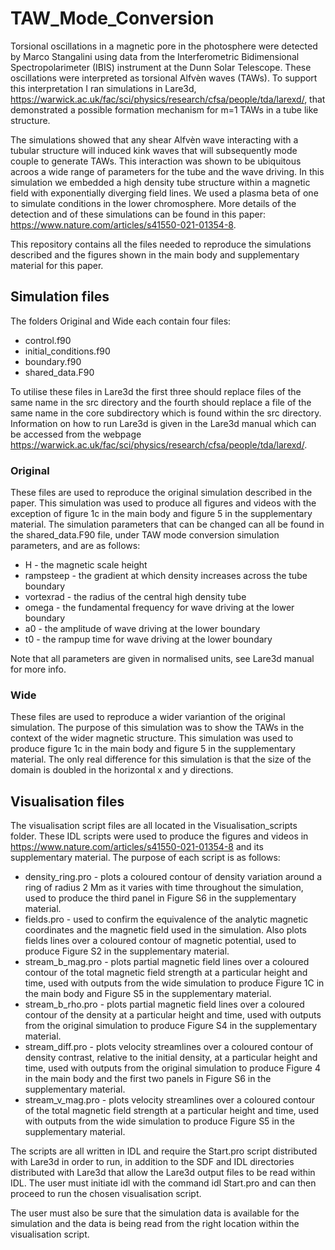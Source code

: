 # TAW_Mode_Conversion

Torsional oscillations in a magnetic pore in the photosphere were detected by Marco Stangalini using data from the Interferometric Bidimensional Spectropolarimeter (IBIS) instrument at the Dunn Solar Telescope. These oscillations were interpreted as torsional Alfv&egrave;n waves (TAWs). To support this interpretation I ran simulations in Lare3d, https://warwick.ac.uk/fac/sci/physics/research/cfsa/people/tda/larexd/, that demonstrated a possible formation mechanism for m=1 TAWs in a tube like structure. 

The simulations showed that any shear Alfv&egrave;n wave interacting with a tubular structure will induced kink waves that will subsequently mode couple to generate TAWs. This interaction was shown to be ubiquitous acroos a wide range of parameters for the tube and the wave driving. In this simulation we embedded a high density tube structure within a magnetic field with exponentially diverging field lines. We used a plasma beta of one to simulate conditions in the lower chromosphere. More details of the detection and of these simulations can be found in this paper: https://www.nature.com/articles/s41550-021-01354-8.

This repository contains all the files needed to reproduce the simulations described and the figures shown in the main body and supplementary material for this paper.

## Simulation files

The folders Original and Wide each contain four files:

- control.f90
- initial_conditions.f90
- boundary.f90
- shared_data.F90

To utilise these files in Lare3d the first three should replace files of the same name in the src directory and the fourth should replace a file of the same name in the core subdirectory which is found within the src directory. Information on how to run Lare3d is given in the Lare3d manual which can be accessed from the webpage https://warwick.ac.uk/fac/sci/physics/research/cfsa/people/tda/larexd/.

### Original

These files are used to reproduce the original simulation described in the paper. This simulation was used to produce all figures and videos with the exception of figure 1c in the main body and figure 5 in the supplementary material. The simulation parameters that can be changed can all be found in the shared_data.F90 file, under TAW mode conversion simulation parameters, and are as follows:

- H - the magnetic scale height
- rampsteep - the gradient at which density increases across the tube boundary
- vortexrad - the radius of the central high density tube
- omega - the fundamental frequency for wave driving at the lower boundary
- a0 - the amplitude of wave driving at the lower boundary
- t0 - the rampup time for wave driving at the lower boundary

Note that all parameters are given in normalised units, see Lare3d manual for more info.

### Wide

These files are used to reproduce a wider variantion of the original simulation. The purpose of this simulation was to show the TAWs in the context of the wider magnetic structure. This simulation was used to produce figure 1c in the main body and figure 5 in the supplementary material. The only real difference for this simulation is that the size of the domain is doubled in the horizontal x and y directions.

## Visualisation files

The visualisation script files are all located in the Visualisation_scripts folder. These IDL scripts were used to produce the figures and videos in https://www.nature.com/articles/s41550-021-01354-8 and its supplementary material. The purpose of each script is as follows:

- density_ring.pro - plots a coloured contour of density variation around a ring of radius 2 Mm as it varies with time throughout the simulation, used to produce the third panel in Figure S6 in the supplementary material.
- fields.pro - used to confirm the equivalence of the analytic magnetic coordinates and the magnetic field used in the simulation. Also plots fields lines over a coloured contour of magnetic potential, used to produce Figure S2 in the supplementary material.
- stream_b_mag.pro - plots partial magnetic field lines over a coloured contour of the total magnetic field strength at a particular height and time, used with outputs from the wide simulation to produce Figure 1C in the main body and Figure S5 in the supplementary material.
- stream_b_rho.pro - plots partial magnetic field lines over a coloured contour of the density at a particular height and time, used with outputs from the original simulation to produce Figure S4 in the supplementary material.
- stream_diff.pro - plots velocity streamlines over a coloured contour of density contrast, relative to the initial density, at a particular height and time, used with outputs from the original simulation to produce Figure 4 in the main body and the first two panels in Figure S6 in the supplementary material.
- stream_v_mag.pro - plots velocity streamlines over a coloured contour of the total magnetic field strength at a particular height and time, used with outputs from the wide simulation to produce Figure S5 in the supplementary material.

The scripts are all written in IDL and require the Start.pro script distributed with Lare3d in order to run, in addition to the SDF and IDL directories distributed with Lare3d that allow the Lare3d output files to be read within IDL. The user must initiate idl with the command idl Start.pro and can then proceed to run the chosen visualisation script. 

The user must also be sure that the simulation data is available for the simulation and the data is being read from the right location within the visualisation script.


